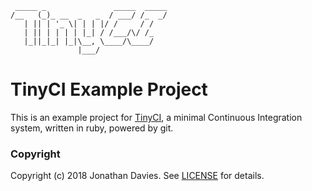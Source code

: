      _____ _               _____  _____
    /__   (_)_ __  _   _  / ___/ /_  _/
       | || | '_ \| | | |/ /     / /
       | || | | | | |_| / /___/\/ /_  
       |_||_|_| |_|\__, \____/\____/
                   |___/

TinyCI Example Project
=======================

This is an example project for [TinyCI](https://github.com/JonnieCache/tinyci), a minimal Continuous Integration system, written in ruby, powered by git.

### Copyright

Copyright (c) 2018 Jonathan Davies. See [LICENSE](LICENSE) for details.

